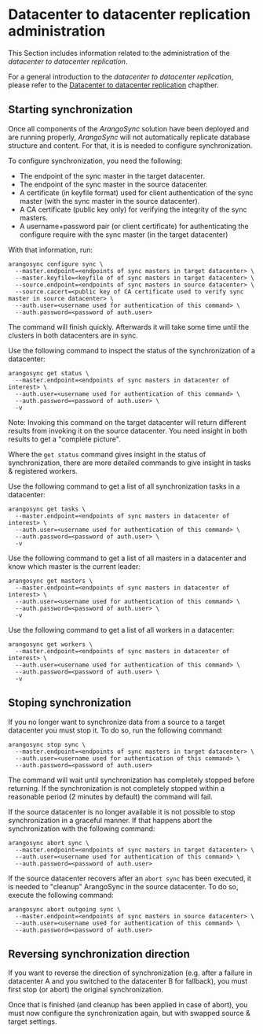 # Datacenter to datacenter replication administration

This Section includes information related to the administration of the _datacenter 
to datacenter replication_.

For a general introduction to the _datacenter to datacenter replication_, please
refer to the [Datacenter to datacenter replication](..\..\Scalability\DC2DC\README.md)
chapther.

## Starting synchronization

Once all components of the _ArangoSync_ solution have been deployed and are 
running properly, _ArangoSync_ will not automatically replicate database structure 
and content. For that, it is is needed to configure synchronization.

To configure synchronization, you need the following:
- The endpoint of the sync master in the target datacenter.
- The endpoint of the sync master in the source datacenter.
- A certificate (in keyfile format) used for client authentication of the sync master 
  (with the sync master in the source datacenter).
- A CA certificate (public key only) for verifying the integrity of the sync masters.
- A username+password pair (or client certificate) for authenticating the configure 
  require with the sync master (in the target datacenter)

With that information, run:
```
arangosync configure sync \
  --master.endpoint=<endpoints of sync masters in target datacenter> \
  --master.keyfile=<keyfile of of sync masters in target datacenter> \
  --source.endpoint=<endpoints of sync masters in source datacenter> \
  --source.cacert=<public key of CA certificate used to verify sync master in source datacenter> \
  --auth.user=<username used for authentication of this command> \
  --auth.password=<password of auth.user>
```

The command will finish quickly. Afterwards it will take some time until 
the clusters in both datacenters are in sync.

Use the following command to inspect the status of the synchronization of a datacenter:
```
arangosync get status \
  --master.endpoint=<endpoints of sync masters in datacenter of interest> \
  --auth.user=<username used for authentication of this command> \
  --auth.password=<password of auth.user> \
  -v
```
Note: Invoking this command on the target datacenter will return different results from
invoking it on the source datacenter. You need insight in both results to get a "complete picture".

Where the `get status` command gives insight in the status of synchronization, there 
are more detailed commands to give insight in tasks & registered workers.

Use the following command to get a list of all synchronization tasks in a datacenter:
```
arangosync get tasks \
  --master.endpoint=<endpoints of sync masters in datacenter of interest> \
  --auth.user=<username used for authentication of this command> \
  --auth.password=<password of auth.user> \
  -v
```

Use the following command to get a list of all masters in a datacenter and know which master is the current leader:
```
arangosync get masters \
  --master.endpoint=<endpoints of sync masters in datacenter of interest> \
  --auth.user=<username used for authentication of this command> \
  --auth.password=<password of auth.user> \
  -v
```

Use the following command to get a list of all workers in a datacenter:
```
arangosync get workers \
  --master.endpoint=<endpoints of sync masters in datacenter of interest> \
  --auth.user=<username used for authentication of this command> \
  --auth.password=<password of auth.user> \
  -v
```

## Stoping synchronization

If you no longer want to synchronize data from a source to a target datacenter 
you must stop it. To do so, run the following command:

```
arangosync stop sync \
  --master.endpoint=<endpoints of sync masters in target datacenter> \
  --auth.user=<username used for authentication of this command> \
  --auth.password=<password of auth.user>
```

The command will wait until synchronization has completely stopped before returning.
If the synchronization is not completely stopped within a reasonable period (2 minutes by default)
the command will fail.

If the source datacenter is no longer available it is not possible to stop synchronization in 
a graceful manner. If that happens abort the synchronization with the following command:
```
arangosync abort sync \
  --master.endpoint=<endpoints of sync masters in target datacenter> \
  --auth.user=<username used for authentication of this command> \
  --auth.password=<password of auth.user>
```
If the source datacenter recovers after an `abort sync` has been executed, it is 
needed to "cleanup" ArangoSync in the source datacenter. 
To do so, execute the following command:
```
arangosync abort outgoing sync \
  --master.endpoint=<endpoints of sync masters in source datacenter> \
  --auth.user=<username used for authentication of this command> \
  --auth.password=<password of auth.user>
```

## Reversing synchronization direction 

If you want to reverse the direction of synchronization (e.g. after a failure
in datacenter A and you switched to the datacenter B for fallback), you 
must first stop (or abort) the original synchronization.

Once that is finished (and cleanup has been applied in case of abort),
you must now configure the synchronization again, but with swapped 
source & target settings.